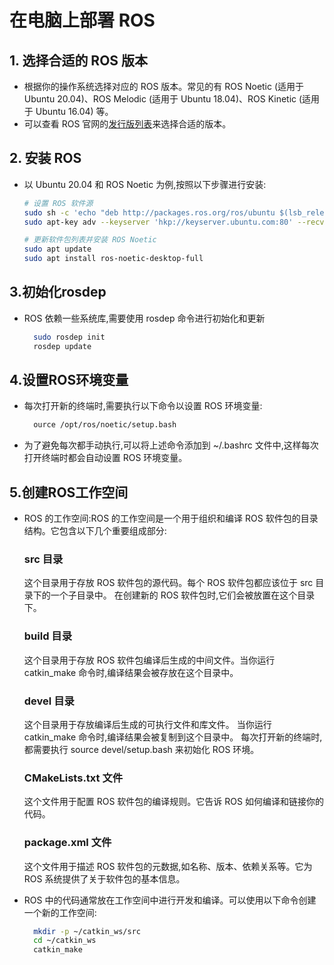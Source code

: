 # 在电脑上部署 ROS

## 1. 选择合适的 ROS 版本
- 根据你的操作系统选择对应的 ROS 版本。常见的有 ROS Noetic (适用于 Ubuntu 20.04)、ROS Melodic (适用于 Ubuntu 18.04)、ROS Kinetic (适用于 Ubuntu 16.04) 等。
- 可以查看 ROS 官网的[发行版列表](http://wiki.ros.org/Distributions)来选择合适的版本。

## 2. 安装 ROS
- 以 Ubuntu 20.04 和 ROS Noetic 为例,按照以下步骤进行安装:

  ```bash
  # 设置 ROS 软件源
  sudo sh -c 'echo "deb http://packages.ros.org/ros/ubuntu $(lsb_release -sc) main" > /etc/apt/sources.list.d/ros-latest.list'
  sudo apt-key adv --keyserver 'hkp://keyserver.ubuntu.com:80' --recv-key C1CF6E31E6BADE8868B172B4F42ED6FBAB17C654

  # 更新软件包列表并安装 ROS Noetic
  sudo apt update
  sudo apt install ros-noetic-desktop-full
## 3.初始化rosdep
- ROS 依赖一些系统库,需要使用 rosdep 命令进行初始化和更新
  ```bash
    sudo rosdep init
    rosdep update
## 4.设置ROS环境变量
- 每次打开新的终端时,需要执行以下命令以设置 ROS 环境变量:
  ```bash
    ource /opt/ros/noetic/setup.bash
- 为了避免每次都手动执行,可以将上述命令添加到 ~/.bashrc 文件中,这样每次打开终端时都会自动设置 ROS 环境变量。
## 5.创建ROS工作空间
 - ROS 的工作空间:ROS 的工作空间是一个用于组织和编译 ROS 软件包的目录结构。它包含以下几个重要组成部分:

    ### src 目录

    这个目录用于存放 ROS 软件包的源代码。每个 ROS 软件包都应该位于 src 目录下的一个子目录中。
在创建新的 ROS 软件包时,它们会被放置在这个目录下。
    ### build 目录
    这个目录用于存放 ROS 软件包编译后生成的中间文件。当你运行 catkin_make 命令时,编译结果会被存放在这个目录中。
    ### devel 目录

    这个目录用于存放编译后生成的可执行文件和库文件。
当你运行 catkin_make 命令时,编译结果会被复制到这个目录中。
每次打开新的终端时,都需要执行 source devel/setup.bash 来初始化 ROS 环境。
    ### CMakeLists.txt 文件
    这个文件用于配置 ROS 软件包的编译规则。它告诉 ROS 如何编译和链接你的代码。
    ### package.xml 文件
    这个文件用于描述 ROS 软件包的元数据,如名称、版本、依赖关系等。它为 ROS 系统提供了关于软件包的基本信息。
- ROS 中的代码通常放在工作空间中进行开发和编译。可以使用以下命令创建一个新的工作空间:
  ```bash
    mkdir -p ~/catkin_ws/src
    cd ~/catkin_ws
    catkin_make